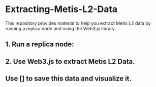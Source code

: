 # Extracting-Metis-L2-Data

This repository provides material to help you extract Metis L2 data by running a replica node and using the Web3.js library.

## 1. Run a replica node:

## 2. Use Web3.js to extract Metis L2 Data.

## Use [] to save this data and visualize it. 
